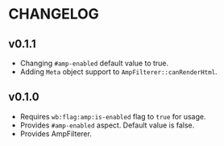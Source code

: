 # CHANGELOG


## v0.1.1
* Changing `#amp-enabled` default value to true.
* Adding `Meta` object support to `AmpFilterer::canRenderHtml`. 


## v0.1.0
* Requires `wb:flag:amp:is-enabled` flag to `true` for usage.
* Provides `#amp-enabled` aspect. Default value is false.
* Provides AmpFilterer.
